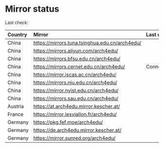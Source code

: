 <script src="./time.js"></script>
# Mirror status
Last check: <script type="text/javascript">localize(1729220052.6831846);</script>

|Country|Mirror|Last update|
|:------|:-----|:----------|
|China|https://mirrors.tuna.tsinghua.edu.cn/arch4edu/|<script type="text/javascript">localize(1729190566);</script>|
|China|https://mirrors.aliyun.com/arch4edu/|<script type="text/javascript">localize(1729190566);</script>|
|China|https://mirrors.bfsu.edu.cn/arch4edu/|<script type="text/javascript">localize(1729190566);</script>|
|China|https://mirrors.cernet.edu.cn/arch4edu/|ConnectionError|
|China|https://mirror.iscas.ac.cn/arch4edu/|<script type="text/javascript">localize(1729147329);</script>|
|China|https://mirrors.nju.edu.cn/arch4edu/|<script type="text/javascript">localize(1729104222);</script>|
|China|https://mirror.nyist.edu.cn/arch4edu/|<script type="text/javascript">localize(1729190566);</script>|
|China|https://mirrors.sau.edu.cn/arch4edu/|<script type="text/javascript">localize(1729017807);</script>|
|Austria|https://at.arch4edu.mirror.kescher.at/|<script type="text/javascript">localize(1729190566);</script>|
|France|https://mirror.lesviallon.fr/arch4edu/|<script type="text/javascript">localize(1729190566);</script>|
|Germany|https://pkg.fef.moe/arch4edu/|<script type="text/javascript">localize(1729190566);</script>|
|Germany|https://de.arch4edu.mirror.kescher.at/|<script type="text/javascript">localize(1729190566);</script>|
|Germany|https://mirror.sunred.org/arch4edu/|<script type="text/javascript">localize(1729190566);</script>|

<script src="./tablefilter/tablefilter.js"></script>
<script src="./table.js"></script>